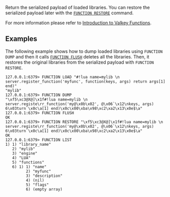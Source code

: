 Return the serialized payload of loaded libraries.
You can restore the serialized payload later with the [`FUNCTION RESTORE`](function-restore.md) command.

For more information please refer to [Introduction to Valkey Functions](../topics/functions-intro.md).

## Examples

The following example shows how to dump loaded libraries using `FUNCTION DUMP` and then it calls [`FUNCTION FLUSH`](function-flush.md) deletes all the libraries.
Then, it restores the original libraries from the serialized payload with `FUNCTION RESTORE`.

```
127.0.0.1:6379> FUNCTION LOAD "#!lua name=mylib \n server.register_function('myfunc', function(keys, args) return args[1] end)"
"mylib"
127.0.0.1:6379> FUNCTION DUMP
"\xf5\xc3@X@]\x1f#!lua name=mylib \n server.registe\rr_function('my@\x0b\x02', @\x06`\x12\nkeys, args) 6\x03turn`\x0c\a[1] end)\x0c\x00\xba\x98\xc2\xa2\x13\x0e$\a"
127.0.0.1:6379> FUNCTION FLUSH
OK
127.0.0.1:6379> FUNCTION RESTORE "\xf5\xc3@X@]\x1f#!lua name=mylib \n server.registe\rr_function('my@\x0b\x02', @\x06`\x12\nkeys, args) 6\x03turn`\x0c\a[1] end)\x0c\x00\xba\x98\xc2\xa2\x13\x0e$\a"
OK
127.0.0.1:6379> FUNCTION LIST
1) 1) "library_name"
   2) "mylib"
   3) "engine"
   4) "LUA"
   5) "functions"
   6) 1) 1) "name"
         2) "myfunc"
         3) "description"
         4) (nil)
         5) "flags"
         6) (empty array)
```
